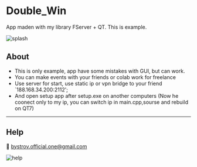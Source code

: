 # Double_Win
App maden with my library FServer + QT. This is example.

![splash](https://user-images.githubusercontent.com/92841151/169089022-c42af2a5-e73b-423f-820b-3217991cd1e1.png)


## About
- This is only example, app have some mistakes with GUI, but can work.
- You can make events with your friends or colab work for freelance
- Use server for start, use static ip or vpn bridge to your friend `188.168.34.200:2112';
- And open setup app after setup.exe on another computers (Now he coonect only to my ip, you can switch ip in main.cpp,sourse and rebuild on QT7)
___

## Help
:email: bystrov.official.one@gmail.com

![help](https://user-images.githubusercontent.com/92841151/169089043-15af447a-07d4-43c0-a88a-dcf014a1791d.png)

